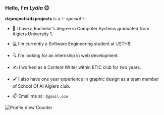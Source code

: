 ### Hello, I'm _Lydia_  😊


**dzprojects/dzprojects** is a ✨ _special_ ✨



- 🎯 I have a Bachelor's degree in Computer Systems graduated from Algiers University 1.
- 💻 I’m currently a Software Engineering student at USTHB.
- 🔍 I'm looking for an internship in web development.
- ✍️ I worked as a Content Writer within ETIC club for two years.
- 🖌 I also have one year experience in graphic design as a team member of School Of AI Algiers club.

- 📫 Email me at : `@gmail.com`





![Profile View Counter](https://komarev.com/ghpvc/?username=dzprojects)

